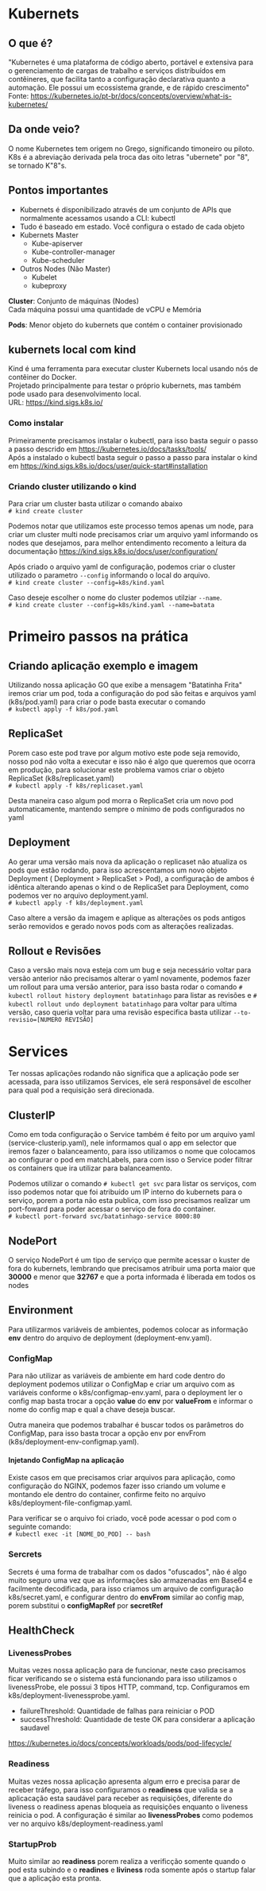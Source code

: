 # Kubernets

## O que é?

"Kubernetes é uma plataforma de código aberto, portável e extensiva para o gerenciamento de cargas de trabalho e serviços distribuídos em contêineres, que facilita tanto a configuração declarativa quanto a automação. Ele possui um ecossistema grande, e de rápido crescimento"<Br/>
Fonte: https://kubernetes.io/pt-br/docs/concepts/overview/what-is-kubernetes/

## Da onde veio?

O nome Kubernetes tem origem no Grego, significando timoneiro ou piloto. K8s é a abreviação derivada pela troca das oito letras "ubernete" por "8", se tornado K"8"s.

## Pontos importantes

- Kubernets é disponibilizado através de um conjunto de APIs que normalmente acessamos usando a CLI: kubectl
- Tudo é baseado em estado. Você configura o estado de cada objeto
- Kubernets Master
  - Kube-apiserver
  - Kube-controller-manager
  - Kube-scheduler
- Outros Nodes (Não Master)
  - Kubelet
  - kubeproxy

**Cluster**: Conjunto de máquinas (Nodes)<Br/>
Cada máquina possui uma quantidade de vCPU e Memória

**Pods**: Menor objeto do kubernets que contém o container provisionado<Br/>

## **kubernets local com kind**

Kind é uma ferramenta para executar cluster Kubernets local usando nós de contêiner  do Docker.<Br/>
Projetado principalmente para testar o próprio kubernets, mas também pode usado para desenvolvimento local.<Br/>
URL: https://kind.sigs.k8s.io/

### Como instalar

Primeiramente precisamos instalar o kubectl, para isso basta seguir o passo a passo descrido em https://kubernetes.io/docs/tasks/tools/<Br/>
Após a instalado o kubectl basta seguir o passo a passo para instalar o kind em https://kind.sigs.k8s.io/docs/user/quick-start#installation


### Criando cluster utilizando o kind

Para criar um cluster basta utilizar o comando abaixo<Br/>
`# kind create cluster`

Podemos notar que utilizamos este processo temos apenas um node, para criar um cluster multi node precisamos criar um arquivo yaml informando os nodes que desejamos, para melhor entendimento recomento a leitura da documentação https://kind.sigs.k8s.io/docs/user/configuration/

Após criado o arquivo yaml  de configuração, podemos criar o cluster utilizado o parametro `--config` informando o local do arquivo.<Br/>
`# kind create cluster --config=k8s/kind.yaml`

Caso deseje escolher o nome do cluster podemos utilziar `--name`.<Br/>
`# kind create cluster --config=k8s/kind.yaml --name=batata`

# Primeiro passos na prática

## Criando aplicação exemplo e imagem

Utilizando nossa aplicação GO que exibe a mensagem "Batatinha Frita" iremos criar um pod, toda a configuração do pod são feitas e arquivos yaml (k8s/pod.yaml) para criar o pode basta executar o comando<br/>
`# kubectl apply -f k8s/pod.yaml`

## ReplicaSet

Porem caso este pod trave por algum motivo este pode seja removido, nosso pod não volta a executar e isso não é algo que queremos que ocorra em produção, para solucionar este problema vamos criar o objeto ReplicaSet (k8s/replicaset.yaml)<br/>
`# kubectl apply -f k8s/replicaset.yaml` 

Desta maneira caso algum pod morra o ReplicaSet cria um novo pod automaticamente, mantendo sempre o mínimo de pods configurados no yaml

## Deployment

Ao gerar uma versão mais nova da aplicação o replicaset não atualiza os pods que estão rodando, para isso acrescentamos um novo objeto Deployment ( Deployment > ReplicaSet > Pod), a configuração de ambos é idêntica alterando apenas o kind o de ReplicaSet para Deployment, como podemos ver no arquivo deployment.yaml.<br/>
`# kubectl apply -f k8s/deployment.yaml`

Caso altere a versão da imagem e aplique as alterações os pods antigos serão removidos e gerado novos pods com as alterações realizadas.

## Rollout e Revisões

Caso a versão mais nova esteja com um bug e seja necessário voltar para versão anterior não precisamos alterar o yaml novamente, podemos fazer um rollout para uma versão anterior, para isso basta rodar o comando `# kubectl rollout history deployment batatinhago`  para listar as revisões e `# kubectl rollout undo deployment batatinhago` para voltar para ultima versão, caso queria voltar para uma revisão especifica basta utilizar `--to-revisio=[NUMERO REVISÃO]`

# Services

Ter nossas aplicações rodando não significa que a aplicação pode ser acessada, para isso utilizamos Services, ele será responsável de escolher para qual pod a requisição será direcionada.

## ClusterIP

Como em toda configuração o Service também é feito por um arquivo yaml (service-clusterip.yaml), nele informamos qual o app em selector que iremos fazer o balanceamento, para isso utilizamos o nome que colocamos ao configurar o pod em matchLabels, para com isso o Service poder filtrar os containers que ira utilizar para balanceamento.

Podemos utilizar o comando `# kubectl get svc` para listar os serviços, com isso podemos notar que foi atribuído um IP interno do kubernets para o serviço, porem a porta não esta publica, com isso precisamos realizar um port-foward para poder acessar o serviço de fora do container.<br/>
`# kubectl port-forward svc/batatinhago-service 8000:80`  

## NodePort

O serviço NodePort é um tipo de serviço que permite acessar o kuster de fora do kubernets, lembrando que precisamos atribuir uma porta maior que **30000** e menor que **32767** e que a porta informada é liberada em todos os nodes

## Environment

Para utilizarmos variáveis  de ambientes, podemos colocar as informação **env** dentro do arquivo de deployment (deployment-env.yaml). 

### ConfigMap

Para não utilizar as variáveis  de ambiente em hard code dentro do deployment podemos utilizar o ConfigMap e criar um arquivo com as variáveis  conforme o k8s/configmap-env.yaml, para o deployment ler o config map basta trocar a opção **value** do **env** por **valueFrom** e informar o nome do config map e qual a chave deseja buscar. 

Outra maneira que podemos trabalhar é buscar todos os parâmetros do ConfigMap, para isso basta trocar a opção env por envFrom (k8s/deployment-env-configmap.yaml).

#### Injetando ConfigMap na aplicação

Existe casos em que precisamos criar arquivos para aplicação, como configuração do NGINX, podemos fazer isso criando um volume e montando ele dentro do container, confirme feito no arquivo k8s/deployment-file-configmap.yaml.

Para verificar se o arquivo foi criado, você pode acessar o pod com o seguinte comando:<br/>
`# kubectl exec -it [NOME_DO_POD] -- bash`

### Sercrets

Secrets é uma forma de trabalhar com os dados "ofuscados", não é algo muito seguro uma vez que as informações são armazenadas em Base64 e facilmente decodificada, para isso criamos um arquivo de configuração k8s/secret.yaml, e configurar dentro do **envFrom** similar ao config map, porem substitui o  **configMapRef** por **secretRef**

## HealthCheck

### LivenessProbes

Muitas vezes nossa aplicação para de funcionar, neste caso precisamos ficar verificando se o sistema está funcionando para isso utilizamos o livenessProbe, ele possui 3 tipos HTTP, command, tcp. Configuramos em k8s/deployment-livenessprobe.yaml.

- failureThreshold: Quantidade de falhas para reiniciar o POD
- successThreshold: Quantidade de teste OK para considerar a aplicação saudavel

https://kubernetes.io/docs/concepts/workloads/pods/pod-lifecycle/

### Readiness

Muitas vezes nossa aplicação apresenta algum erro e precisa parar de receber tráfego, para isso configuramos o **readiness** que valida se a aplicacação esta saudável para receber as requisições, diferente do liveness o readiness apenas bloqueia as requisições enquanto o liveness reinicia o pod. A configuração é similar ao **livenessProbes** como podemos ver no arquivo k8s/deployment-readiness.yaml

### StartupProb

Muito similar ao **readiness** porem realiza a verificção somente quando o pod esta subindo e o **readines** e **liviness** roda somente após o startup falar que a aplicação esta pronta.